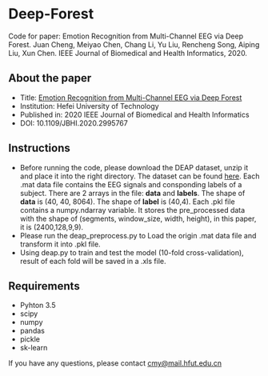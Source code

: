 # Deep-Forest
Code for paper: Emotion Recognition from Multi-Channel EEG via Deep Forest. Juan Cheng, Meiyao Chen, Chang Li, Yu Liu, Rencheng Song, Aiping Liu, Xun Chen. IEEE Journal of Biomedical and Health Informatics, 2020. 
## About the paper
* Title: [Emotion Recognition from Multi-Channel EEG via Deep Forest](https://ieeexplore.ieee.org/document/9096541)
* Institution: Hefei University of Technology
* Published in: 2020 IEEE Journal of Biomedical and Health Informatics
* DOI: 10.1109/JBHI.2020.2995767
## Instructions
* Before running the code, please download the DEAP dataset, unzip it and place it into the right directory. The dataset can be found [here](http://www.eecs.qmul.ac.uk/mmv/datasets/deap/index.html). Each .mat data file contains the EEG signals and consponding labels of a subject. There are 2 arrays in the file: **data** and **labels**. The shape of **data** is (40, 40, 8064). The shape of **label** is (40,4). Each .pkl file contains a numpy.ndarray variable. It stores the pre_processed data with the shape of (segments, window_size, width, height), in this paper, it is (2400,128,9,9).
* Please run the deap_preprocess.py to Load the origin .mat data file and transform it into .pkl file.
* Using deap.py to train and test the model (10-fold cross-validation), result of each fold will be saved in a .xls file.
## Requirements
+ Pyhton 3.5
+ scipy
+ numpy
+ pandas
+ pickle
+ sk-learn

If you have any questions, please contact cmy@mail.hfut.edu.cn
